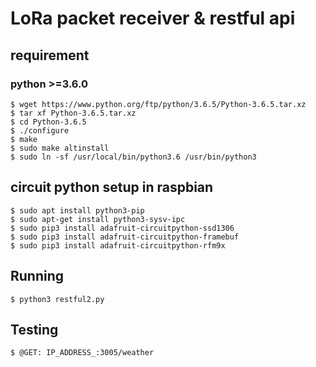 # LoRa packet receiver & restful api

## requirement 
### python >=3.6.0
```
$ wget https://www.python.org/ftp/python/3.6.5/Python-3.6.5.tar.xz
$ tar xf Python-3.6.5.tar.xz
$ cd Python-3.6.5
$ ./configure
$ make
$ sudo make altinstall
$ sudo ln -sf /usr/local/bin/python3.6 /usr/bin/python3
```

## circuit python setup in raspbian
```
$ sudo apt install python3-pip
$ sudo apt-get install python3-sysv-ipc
$ sudo pip3 install adafruit-circuitpython-ssd1306
$ sudo pip3 install adafruit-circuitpython-framebuf
$ sudo pip3 install adafruit-circuitpython-rfm9x
```

## Running
```
$ python3 restful2.py
```

## Testing 
```
$ @GET: IP_ADDRESS_:3005/weather
```
